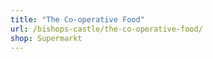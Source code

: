 ```yaml
---
title: "The Co-operative Food"
url: /bishops-castle/the-co-operative-food/
shop: Supermarkt
---
```

